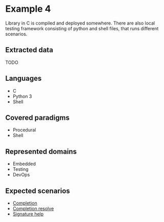 # Example 4

Library in C is compiled and deployed somewhere. There are also local testing framework consisting of
python and shell files, that runs different scenarios.

## Extracted data

TODO

## Languages

- C
- Python 3
- Shell

## Covered paradigms

- Procedural
- Shell

## Represented domains

- Embedded
- Testing
- DevOps

## Expected scenarios

- [Completion](https://microsoft.github.io/language-server-protocol/specifications/lsp/3.17/specification/#textDocument_completion)
- [Completion resolve](https://microsoft.github.io/language-server-protocol/specifications/lsp/3.17/specification/#completionItem_resolve)
- [Signature help](https://microsoft.github.io/language-server-protocol/specifications/lsp/3.17/specification/#textDocument_signatureHelp)